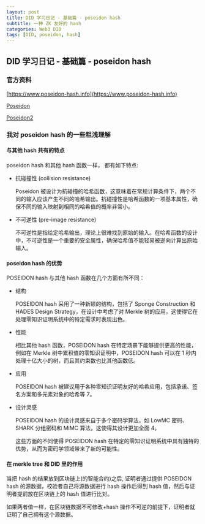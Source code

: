 ```yaml
---
layout: post
title: DID 学习日记 - 基础篇 - poseidon hash
subtitle: 一种 ZK 友好的 hash
categories: Web3 DID
tags: [DID, poseidon, hash]
---
```


## DID 学习日记 - 基础篇 - poseidon hash

### 官方资料

[https://www.poseidon-hash.info](https://www.poseidon-hash.info)

[Poseidon](https://eprint.iacr.org/2019/458.pdf)

[Poseidon2](https://eprint.iacr.org/2023/323.pdf)

### 我对 poseidon hash 的一些粗浅理解

#### 与其他 hash 共有的特点

poseidon hash 和其他 hash 函数一样， 都有如下特点:

- 抗碰撞性 (collision resistance)

  Poseidon 被设计为抗碰撞的哈希函数，这意味着在常规计算条件下，两个不同的输入应该产生不同的哈希输出。抗碰撞性是哈希函数的一项基本属性，确保不同的输入映射到相同的哈希值的概率非常小。

- 不可逆性 (pre-image resistance)

  不可逆性是指给定哈希输出，理论上很难找到原始的输入。在哈希函数的设计中，不可逆性是一个重要的安全属性，确保哈希值不能轻易被逆向计算出原始输入。

#### poseidon hash 的优势

POSEIDON hash 与其他 hash 函数在几个方面有所不同：

- 结构

  POSEIDON hash 采用了一种新颖的结构，包括了 Sponge Construction 和 HADES Design Strategy，在设计中考虑了对 Merkle 树的应用，这使得它在处理零知识证明系统中的特定需求时表现出色。

- 性能

  相比其他 hash 函数，POSEIDON hash 在特定场景下能够提供更高的性能，例如在 Merkle 树中累积值的零知识证明中，POSEIDON hash 可以在 1 秒内处理十亿大小的树，而且其约束数也比其他函数低。

- 应用

  POSEIDON hash 被建议用于各种零知识证明友好的哈希应用，包括承诺、签名方案和多元素对象的哈希等 7。

- 设计灵感

  POSEIDON hash 的设计灵感来自于多个密码学算法，如 LowMC 密码、SHARK 分组密码和 MiMC 算法，这使得其设计更加全面 4。

  这些方面的不同使得 POSEIDON hash 在特定的零知识证明系统中具有独特的优势，从而为密码学领域带来了新的可能性。

#### 在 merkle tree 和 DID 里的作用

当把 hash 的结果放到区块链上(的智能合约)之后, 证明者通过提供 POSEIDON hash 的源数据，校验者自己将源数据进行 hash 操作后得到 hash 值，然后与证明者提前放在区块链上的 hash 值进行比对。

如果两者值一样，在区块链数据不可修改+hash 操作不可逆的前提下，证明者就证明了自己拥有这个源数据。
